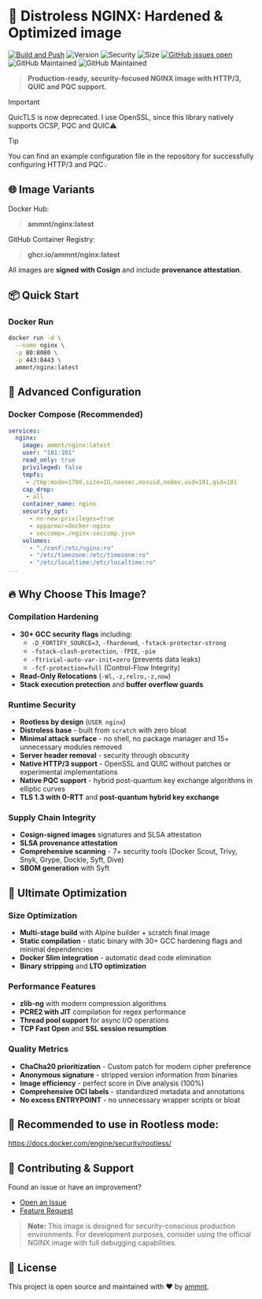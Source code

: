 # 🚀 Distroless NGINX: Hardened & Optimized image

[![Build and Push](https://github.com/ammnt/nginx/actions/workflows/build.yml/badge.svg)](https://github.com/ammnt/nginx/actions/workflows/build.yml)
![Version](https://img.shields.io/github/v/release/ammnt/nginx)
![Security](https://img.shields.io/badge/security-hardened-brightgreen)
![Size](https://img.shields.io/badge/size-ultra--lightweight-blue)
[![GitHub issues open](https://img.shields.io/github/issues/ammnt/nginx.svg)](https://github.com/ammnt/nginx/issues)
![GitHub Maintained](https://img.shields.io/badge/open%20source-yes-orange)
![GitHub Maintained](https://img.shields.io/badge/maintained-yes-yellow)

> **Production-ready, security-focused NGINX image with HTTP/3, QUIC and PQC support.**

> [!IMPORTANT]
> QuicTLS is now deprecated. I use OpenSSL, since this library natively supports OCSP, PQC and QUIC⚠️

> [!TIP]
> You can find an example configuration file in the repository for successfully configuring HTTP/3 and PQC💡

## 🌐 Image Variants

Docker Hub:<br>
> **ammnt/nginx:latest**

GitHub Container Registry:<br>
> **ghcr.io/ammnt/nginx:latest**

All images are **signed with Cosign** and include **provenance attestation**.

## 📦 Quick Start

### Docker Run
```bash
docker run -d \
  --name nginx \
  -p 80:8080 \
  -p 443:8443 \
  ammnt/nginx:latest
```

## 🔧 Advanced Configuration

### Docker Compose (Recommended)
```yaml
services:
  nginx:
    image: ammnt/nginx:latest
    user: "101:101"
    read_only: true
    privileged: false
    tmpfs:
     - /tmp:mode=1700,size=1G,noexec,nosuid,nodev,uid=101,gid=101
    cap_drop:
     - all
    container_name: nginx
    security_opt:
      - no-new-privileges=true
      - apparmor=docker-nginx
      - seccomp=./nginx-seccomp.json
    volumes:
      - "./conf:/etc/nginx:ro"
      - "/etc/timezone:/etc/timezone:ro"
      - "/etc/localtime:/etc/localtime:ro"
...
```
## 🔥 Why Choose This Image?

### **Compilation Hardening**
- **30+ GCC security flags** including:
  - `-D_FORTIFY_SOURCE=3`, `-fhardened`, `-fstack-protector-strong`
  - `-fstack-clash-protection`, `-fPIE`, `-pie`
  - `-ftrivial-auto-var-init=zero` (prevents data leaks)
  - `-fcf-protection=full` (Control-Flow Integrity)
- **Read-Only Relocations** (`-Wl,-z,relro,-z,now`)
- **Stack execution protection** and **buffer overflow guards**

### **Runtime Security**
- **Rootless by design** (`USER nginx`)
- **Distroless base** - built from `scratch` with zero bloat
- **Minimal attack surface** - no shell, no package manager and 15+ unnecessary modules removed
- **Server header removal** - security through obscurity
- **Native HTTP/3 support** - OpenSSL and QUIC without patches or experimental implementations
- **Native PQC support** - hybrid post-quantum key exchange algorithms in elliptic curves
- **TLS 1.3 with 0-RTT** and **post-quantum hybrid key exchange**

### **Supply Chain Integrity**
- **Cosign-signed images** signatures and SLSA attestation
- **SLSA provenance attestation**
- **Comprehensive scanning** - 7+ security tools (Docker Scout, Trivy, Snyk, Grype, Dockle, Syft, Dive)
- **SBOM generation** with Syft

## 🚀 Ultimate Optimization

### **Size Optimization**
- **Multi-stage build** with Alpine builder + scratch final image
- **Static compilation** - static binary with 30+ GCC hardening flags and minimal dependencies
- **Docker Slim integration** - automatic dead code elimination
- **Binary stripping** and **LTO optimization**

### **Performance Features**
- **zlib-ng** with modern compression algorithms
- **PCRE2 with JIT** compilation for regex performance
- **Thread pool support** for async I/O operations
- **TCP Fast Open** and **SSL session resumption**

### **Quality Metrics**
- **ChaCha20 prioritization** - Custom patch for modern cipher preference
- **Anonymous signature** - stripped version information from binaries
- **Image efficiency** - perfect score in Dive analysis (100%)
- **Comprehensive OCI labels** - standardized metadata and annotations
- **No excess ENTRYPOINT** - no unnecessary wrapper scripts or bloat

## 🎯 Recommended to use in Rootless mode:<br>
https://docs.docker.com/engine/security/rootless/

## 🤝 Contributing & Support

Found an issue or have an improvement?
- [Open an Issue](https://github.com/ammnt/nginx/issues/new?template=bug_report.md)
- [Feature Request](https://github.com/ammnt/nginx/issues/new?template=feature_request.md)

> **Note:** This image is designed for security-conscious production environments. For development purposes, consider using the official NGINX image with full debugging capabilities.

## 📄 License

This project is open source and maintained with ❤️ by [ammnt](https://github.com/ammnt).
